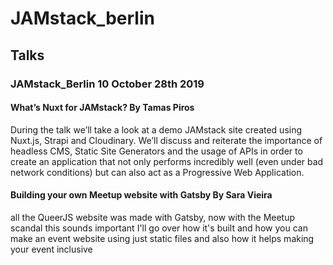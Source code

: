 # JAMstack_berlin

## Talks

### JAMstack_Berlin 10 October 28th 2019

#### What’s Nuxt for JAMstack? By Tamas Piros

During the talk we’ll take a look at a demo JAMstack site created using Nuxt.js, Strapi and Cloudinary. We’ll discuss and reiterate the importance of headless CMS, Static Site Generators and the usage of APIs in order to create an application that not only performs incredibly well (even under bad network conditions) but can also act as a Progressive Web Application.

#### Building your own Meetup website with Gatsby By Sara Vieira

all the QueerJS website was made with Gatsby, now with the Meetup scandal this sounds important
I'll go over how it's built and how you can make an event website using just static files and also how it helps making your event inclusive


